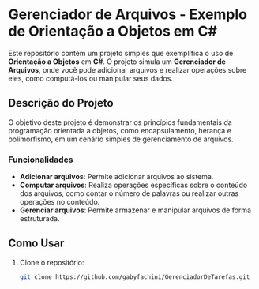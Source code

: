 # Gerenciador de Arquivos - Exemplo de Orientação a Objetos em C#

Este repositório contém um projeto simples que exemplifica o uso de **Orientação a Objetos** em **C#**. O projeto simula um **Gerenciador de Arquivos**, onde você pode adicionar arquivos e realizar operações sobre eles, como computá-los ou manipular seus dados.

## Descrição do Projeto

O objetivo deste projeto é demonstrar os princípios fundamentais da programação orientada a objetos, como encapsulamento, herança e polimorfismo, em um cenário simples de gerenciamento de arquivos.

### Funcionalidades

- **Adicionar arquivos**: Permite adicionar arquivos ao sistema.
- **Computar arquivos**: Realiza operações específicas sobre o conteúdo dos arquivos, como contar o número de palavras ou realizar outras operações no conteúdo.
- **Gerenciar arquivos**: Permite armazenar e manipular arquivos de forma estruturada.

## Como Usar

1. Clone o repositório:

   ```bash
   git clone https://github.com/gabyfachini/GerenciadorDeTarefas.git
